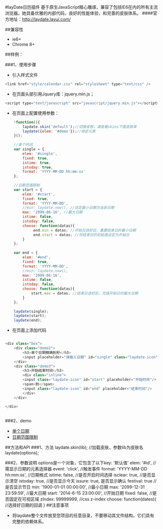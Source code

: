 #layDate日历插件
 基于原生JavaScript精心雕琢，兼容了包括IE6在内的所有主流浏览器。她具备优雅的内部代码，良好的性能体验，和完善的皮肤体系。
####官方地址：http://laydate.layui.com/

##兼容性

* ie6+
* Chrome 8+


##样例：

###1、使用步骤
* 引入样式文件

```javascript
<link href="style/calendar.css" rel="stylesheet" type="text/css" />
```
* 在页面头部引用Jquery库：jquery.min.js；

```javascript
<script type="text/javascript" src="javascript/jquery.min.js"></script>
```
 
* 在页面上配置使用参数：

```javascript
    !function(){
    	laydate.skin('default');//切换皮肤，请查看skins下面皮肤库
		laydate({elem: '#demo'});//绑定元素
	}();
	
	//单个时间
	var single = {
		elem: '#single',
		fixed: true,
		istime: true,
		istoday: true,
		format: 'YYYY-MM-DD hh:mm:ss'
	};
	
	//日期范围限制
	var start = {
		elem: '#start',
		fixed: true,
		format: 'YYYY-MM-DD',
		//min: laydate.now(), //设定最小日期为当前日期
		max: '2099-06-16', //最大日期
		istime: false,
		istoday: false,
		choose: function(datas){
			 end.min = datas; //开始日选好后，重置结束日的最小日期
			 end.start = datas; //将结束日的初始值设定为开始日
		}
	};
	
	var end = {
		elem: '#end',
		fixed: true,
		format: 'YYYY-MM-DD',
		//min: laydate.now(),
		max: '2099-06-16',
		istime: false,
		istoday: false,
		choose: function(datas){
			start.max = datas; //结束日选好后，充值开始日的最大日期
		}
	};
	
	laydate(single);
	laydate(start);
	laydate(end);
```

* 在页面上添加代码

```javascript

<div class="box">
    <div class="demo2">
		<h3>单个日期精确到秒</h3>
		<input placeholder="请输入日期" id="single" class="laydate-icon"/>
	</div>
    <div class="demo3">
		<h3>开始结束时间</h3>
		<div class="inline">
		<input class="laydate-icon" id="start" placeholder="开始时间"/>
        <span>到</span>
		<input class="laydate-icon" id="end" placeholder="结束时间"/>
		</div>
	</div>

</div>
    
```
###2、demo
* [单个日期](http://192.168.14.97:8080/acc/wwp/calendar/)
* [日期范围限制](http://192.168.14.97:8080/acc/wwp/calendar/)

##方法和API
###1、方法
     laydate.skin(lib);  //加载皮肤，参数lib为皮肤名 
     laydate(options);
     
###2、参数说明
     options是一个对象，它包含了以下key: '默认值'
        elem: '#id', //需显示日期的元素选择器
        event: 'click', //触发事件
        format: 'YYYY-MM-DD hh:mm:ss', //日期格式
        istime: false, //是否开启时间选择
        isclear: true, //是否显示清空
        istoday: true, //是否显示今天
        issure: true, 是否显示确认
        festival: true //是否显示节日
        min: '1900-01-01 00:00:00', //最小日期
        max: '2099-12-31 23:59:59', //最大日期
        start: '2014-6-15 23:00:00',    //开始日期
        fixed: false, //是否固定在可视区域
        zIndex: 99999999, //css z-index
        choose: function(dates){ //选择好日期的回调
        }
##注意事项
* 将laydate整个文件放至您项目的任意目录，不要移动其文件结构，它们具有完整的依赖体系。
